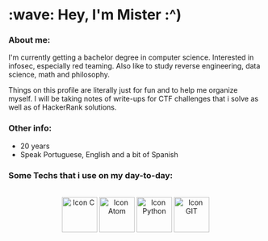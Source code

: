 
  <h1> :wave: Hey, I'm Mister :^) </h1>

  ### About me:  
  
  I'm currently getting a bachelor degree in computer science.
  Interested in infosec, especially red teaming. Also like to study reverse engineering, data science,
  math and philosophy.
  
  Things on this profile are literally just for fun and to help me
  organize myself. I will be taking notes of write-ups for CTF challenges that
  i solve as well as of HackerRank solutions.
  <br>
  
  
  ### Other info:
  - 20 years
  - Speak Portuguese, English and a bit of Spanish
  
  ### Some Techs that i use on my day-to-day:
  
  <br>
  
  <div align = "center" style="display: inline_block">
    <img align="center" alt="Icon C" width="70" src="https://cdn.jsdelivr.net/gh/devicons/devicon/icons/c/c-original.svg"/>
    <img align="center" alt="Icon Atom" width="70" src="https://icons.iconarchive.com/icons/papirus-team/papirus-apps/256/nvim-icon.png"/>
    <img align="center" alt="Icon Python" width="70" src="https://cdn-icons-png.flaticon.com/512/5968/5968350.png"/>
    <img align="center" alt="Icon GIT" width="70" src="https://git-scm.com/images/logos/downloads/Git-Icon-1788C.png"/>
    </div> 
  
  <br>
  <br>
  

